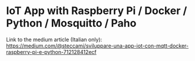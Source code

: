 # IoT App with Raspberry Pi / Docker / Python / Mosquitto / Paho
Link to the medium article (Italian only): https://medium.com/@steccami/sviluppare-una-app-iot-con-mqtt-docker-raspberry-pi-e-python-712128412ecf
